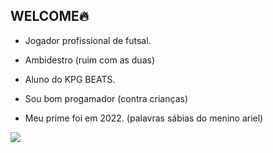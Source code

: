 ## WELCOME🔥

- Jogador profissional de futsal.

- Ambidestro (ruim com as duas)

- Aluno do KPG BEATS.

- Sou bom progamador (contra crianças)

- Meu prime foi em 2022. (palavras sábias do menino ariel)

![](https://gifdb.com/images/high/cr7-shrugging-shoulders-567qcvszode47m4r.webp)
